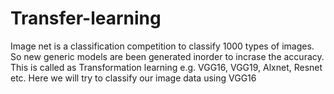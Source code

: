 # Transfer-learning
Image net is a classification competition to classify 1000 types of images. So new generic models are been generated inorder to incrase the accuracy. This is called as Transformation learning e.g. VGG16, VGG19, Alxnet, Resnet etc. Here we will try to classify our image data using VGG16

